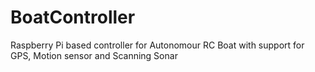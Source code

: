 # BoatController
Raspberry Pi based controller for Autonomour RC Boat with support for GPS, Motion sensor and Scanning Sonar
